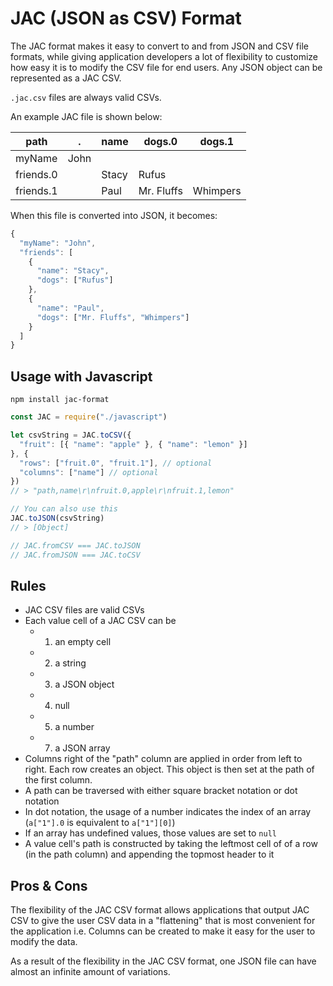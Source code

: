 # JAC (JSON as CSV) Format

The JAC format makes it easy to convert to and from JSON and CSV file formats, while giving application developers a lot of flexibility to customize how easy it is to modify the CSV file for end users. Any JSON object can be represented as a JAC CSV.

`.jac.csv` files are always valid CSVs.

An example JAC file is shown below:

| path      | .    | name  | dogs.0     | dogs.1   |
| --------- | ---- | ----- | ---------- | -------- |
| myName    | John |       |            |          |
| friends.0 |      | Stacy | Rufus      |          |
| friends.1 |      | Paul  | Mr. Fluffs | Whimpers |

When this file is converted into JSON, it becomes:

```javascript
{
  "myName": "John",
  "friends": [
    {
      "name": "Stacy",
      "dogs": ["Rufus"]
    },
    {
      "name": "Paul",
      "dogs": ["Mr. Fluffs", "Whimpers"]
    }
  ]
}
```

## Usage with Javascript

`npm install jac-format`

```javascript
const JAC = require("./javascript")

let csvString = JAC.toCSV({
  "fruit": [{ "name": "apple" }, { "name": "lemon" }]
}, {
  "rows": ["fruit.0", "fruit.1"], // optional
  "columns": ["name"] // optional
})
// > "path,name\r\nfruit.0,apple\r\nfruit.1,lemon"

// You can also use this
JAC.toJSON(csvString)
// > [Object]

// JAC.fromCSV === JAC.toJSON
// JAC.fromJSON === JAC.toCSV

```

## Rules

- JAC CSV files are valid CSVs
- Each value cell of a JAC CSV can be
  - 1. an empty cell
  - 2. a string
  - 3. a JSON object
  - 4. null
  - 5. a number
  - 7. a JSON array
- Columns right of the "path" column are applied in order from left to right. Each row creates an object. This object is then set at the path of the first column.
- A path can be traversed with either square bracket notation or dot notation
- In dot notation, the usage of a number indicates the index of an array (`a["1"].0` is equivalent to `a["1"][0]`)
- If an array has undefined values, those values are set to `null`
- A value cell's path is constructed by taking the leftmost cell of of a row (in the path column) and appending the topmost header to it

## Pros & Cons

The flexibility of the JAC CSV format allows applications that output JAC CSV to give the user CSV data in a "flattening" that is most convenient for the application i.e. Columns can be created to make it easy for the user to modify the data.

As a result of the flexibility in the JAC CSV format, one JSON file can have almost an infinite amount of variations.
